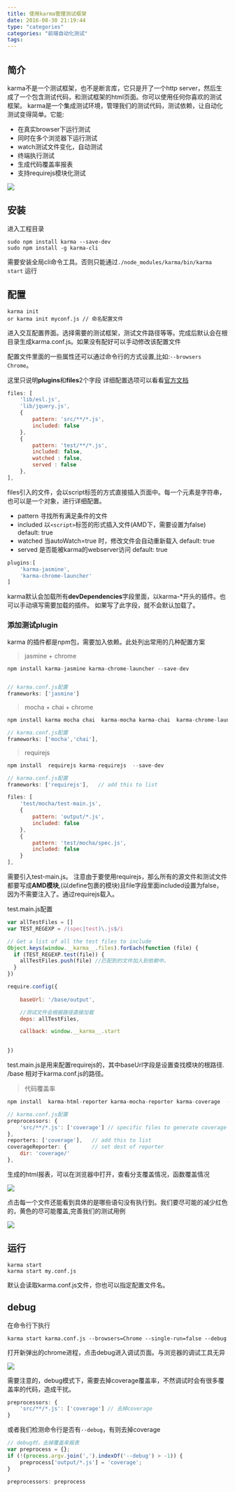 ```yaml
---
title: 使用karma管理测试框架
date: 2016-08-30 21:19:44
type: "categories"
categories: "前端自动化测试"
tags:
---
```


## 简介

karma不是一个测试框架，也不是断言库，它只是开了一个http server，然后生成了一个包含测试代码，和测试框架的html页面。你可以使用任何你喜欢的测试框架。
karma是一个集成测试环境，管理我们的测试代码，测试依赖，让自动化测试变得简单。它能:
* 在真实browser下运行测试
* 同时在多个浏览器下运行测试
* watch测试文件变化，自动测试
* 终端执行测试
* 生成代码覆盖率报表
* 支持requirejs模块化测试

![](http://o99eh3ii0.bkt.clouddn.com/%E5%B1%8F%E5%B9%95%E5%BF%AB%E7%85%A7%202016-08-31%20%E4%B8%8B%E5%8D%884.43.54.png)

## 安装

进入工程目录
```
sudo npm install karma --save-dev
sudo npm install -g karma-cli    
```

需要安装全局cli命令工具。否则只能通过`./node_modules/karma/bin/karma start` 运行


## 配置

```
karma init 
or karma init myconf.js // 命名配置文件
```

进入交互配置界面。选择需要的测试框架，测试文件路径等等。完成后默认会在根目录生成karma.conf.js。如果没有配好可以手动修改该配置文件

配置文件里面的一些属性还可以通过命令行的方式设置,比如:`--browsers Chrome`。

这里只说明**plugins**和**files**2个字段 详细配置选项可以看看[官方文档](https://karma-runner.github.io/1.0/config/configuration-file.html)

```javascript
files: [
    'lib/esl.js',
    'lib/jquery.js',
    {
        pattern: 'src/**/*.js',
        included: false
    },
    {
        pattern: 'test/**/*.js',
        included: false,
        watched : false,
        served : false
    },
],

```
files引入的文件，会以script标签的方式直接插入页面中。每一个元素是字符串，也可以是一个对象，进行详细配置。

* pattern  寻找所有满足条件的文件
* included 以`<script>`标签的形式插入文件(AMD下，需要设置为false) default: true
* watched  当autoWatch=true 时，修改文件会自动重新载入  default: true
* served   是否能被karma的webserver访问  default: true

```javascript
plugins:[
    'karma-jasmine',
    'karma-chrome-launcher'
]
```

karma默认会加载所有**devDependencies**字段里面，以karma-*开头的插件。也可以手动填写需要加载的插件。
如果写了此字段，就不会默认加载了。

### 添加测试plugin

karma 的插件都是npm包，需要加入依赖。此处列出常用的几种配置方案

> jasmine + chrome

```javascript
npm install karma-jasmine karma-chrome-launcher --save-dev


// karma.conf.js配置
frameworks: ['jasmine']
```

> mocha + chai  + chrome

```javascript
npm install karma mocha chai  karma-mocha karma-chai  karma-chrome-launcher --save-dev

// karma.conf.js配置
frameworks: ['mocha','chai'],
```

> requirejs

```javascript
npm install  requirejs karma-requirejs  --save-dev

// karma.conf.js配置
frameworks: ['requirejs'],   // add this to list

files: [
    'test/mocha/test-main.js',
    {
        pattern: 'output/*.js',
        included: false
    },
    {
        pattern: 'test/mocha/spec.js',
        included: false
    }
],
```

需要引入test-main.js。
注意由于要使用requirejs，那么所有的源文件和测试文件都要写成**AMD模块**,(以define包裹的模块)且file字段里面included设置为false，因为不需要注入了。通过requirejs载入。

test.main.js配置
```javascript
var allTestFiles = []
var TEST_REGEXP = /(spec|test)\.js$/i

// Get a list of all the test files to include
Object.keys(window.__karma__.files).forEach(function (file) {
  if (TEST_REGEXP.test(file)) {
    allTestFiles.push(file) //匹配到的文件加入到依赖中。
  }
})

require.config({
    
    baseUrl: '/base/output',

    //测试文件会根据路径直接加载
    deps: allTestFiles,

    callback: window.__karma__.start
    

})

```
test.main.js是用来配置requirejs的，其中baseUrl字段是设置查找模块的根路径. /base 相对于karma.conf.js的路径。


> 代码覆盖率

```javascript
npm install  karma-html-reporter karma-mocha-reporter karma-coverage  --save-dev

// karma.conf.js配置
preprocessors: {
    'src/**/*.js': ['coverage'] // specific files to generate coverage reporter
},
reporters: ['coverage'],   // add this to list
coverageReporter: {        // set dest of reporter
    dir: 'coverage/'
},
```

生成的html报表，可以在浏览器中打开，查看分支覆盖情况，函数覆盖情况

![](http://o99eh3ii0.bkt.clouddn.com//16-9-6/18392130.jpg)

点击每一个文件还能看到具体的是哪些语句没有执行到。我们要尽可能的减少红色的，黄色的尽可能覆盖,完善我们的测试用例

![](http://o99eh3ii0.bkt.clouddn.com//16-9-6/54203232.jpg)


## 运行

```
karma start
karma start my.conf.js
```
默认会读取karma.conf.js文件，你也可以指定配置文件名。


## debug

在命令行下执行

```
karma start karma.conf.js --browsers=Chrome --single-run=false --debug
```

打开新弹出的chrome进程，点击debug进入调试页面。与浏览器的调试工具无异

![](http://o99eh3ii0.bkt.clouddn.com//16-9-6/20303741.jpg)

需要注意的，debug模式下，需要去掉coverage覆盖率，不然调试时会有很多覆盖率的代码，造成干扰。

```javascript
preprocessors: {
    'src/**/*.js': ['coverage'] // 去掉coverage
}
```

或者我们检测命令行是否有`--debug`，有则去掉coverage
```javascript
// debug时，去掉覆盖率报表
var preprocess = {};
if (!(process.argv.join(',').indexOf('--debug') > -1)) {
    preprocess['output/*.js'] = 'coverage';
}

preprocessors: preprocess
```

